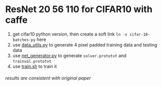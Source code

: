 # ResNet 20 56 110 for CIFAR10 with caffe 
1. get cifar10 python version, then create a soft link `ln -s cifar-10-batches-py` here
2. use [data_utils.py](data_utils.py) to generate 4 pixel padded training data and testing data
3. use [net_generator.py](net_generator.py) to generate `solver.prototxt` and `trainval.prototxt`
4. use [train.sh](train.sh) to train it

###### results are consistent with original paper
